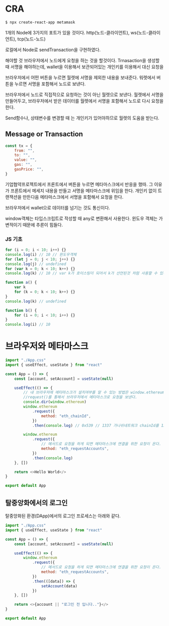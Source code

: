# CRA

```sh
$ npx create-react-app metamask
```

1개의 Node에 3가지의 포트가 있을 것이다. http(노드-클라이언트), ws(노드-클라이언트), tcp(노드-노드)

로컬에서 Node로 sendTransaction을 구현하였다.

해야할 것
브라우저에서 노드에게 요청을 하는 것을 할것이다.
Trnasaction을 생성할 때 서명을 해야하는데, wallet을 이용해서 보관되어있는 개인키를 이용해서 대신 요청을

브라우저에서 어떤 버튼을 누르면 월렛에 서명을 제외한 내용을 보내준다. 워렛에서 버튼을 누르면 서명을 포함해서 노드로 보낸다.

브라우저에서 노드로 직접적으로 요청하는 것이 아닌 월렛으로 보낸다.
월렛에서 서명을 만들어두고, 브라우저에서 받은 데이터를 월렛에서 서명을 포함해서 노드로 다시 요청을 한다.

Send함수나, 상태변수를 변경할 때 는 개인키가 있어야하므로 월렛의 도움을 받는다.

## Message or Transaction

```js
const tx = {
    from: "",
    to: "",
    value: "",
    gas: "",
    gasPrice: "",
}
```

기업협약프로젝트에서 프론트에서 버튼을 누르면 메타마스크에서 반응을 했따. 그 이유가 프론트에서 메세지 내용을 만들고 서명을 메타마스크에 위임을 한다.
개인키 없이 트랜잭션을 만든다음 메타마스크에서 서명을 포함해서 요청을 한다.

브라우저에서 wallet으로 데이터를 넘기는 것도 통신이다.

window객체는 타입스크립트로 작성할 때 any로 변환해서 사용한다.
윈도우 객체는 가변적이기 때문에 추론이 힘들다.

### JS 기초

```js
for (i = 0; i < 10; i++) {}
console.log(i) // 10 // 윈도우객체
for (let j = 0; j < 10; j++) {}
console.log(j) // undefined
for (var k = 0; k < 10; k++) {}
console.log(k) // 10 // var k가 호이스팅이 되어서 k가 선언된것 처럼 사용할 수 있다
```

```js
function a() {
    var k
    for (k = 0; k < 10; k++) {}
}
console.log(k) // undefined

function b() {
    for (i = 0; i < 10; i++) {}
}
console.log(i) // 10
```

# 브라우저와 메타마스크

```js
import "./App.css"
import { useEffect, useState } from "react"

const App = () => {
    const [account, setAccount] = useState(null)

    useEffect(() => {
        // 내 브라우저에 메타마스크가 설치여부를 알 수 있는 방법은 window.ethereum을 이용해서 할 수 있다.
        //request()를 통해서 브라우저에서 메타마스크로 요청을 보낸다.
        console.dir(window.ethereum)
        window.ethereum
            .request({
                method: "eth_chainId",
            })
            .then(console.log) // 0x539 // 1337 가나쉬네트워크 chainId를 1337로 설정했기 때문에..

        window.ethereum
            .request({
                // 메서드로 요청을 하게 되면 메타마스크에 연결을 위한 요청이 온다. 원하는 계좌를 선택해서 커넥트를 맺을 수 있다.
                method: "eth_requestAccounts",
            })
            .then(console.log)
    }, [])

    return <>Hello World</>
}

export default App
```

## 탈중앙화에서의 로그인

탈중앙화된 환경(DApp)에서의 로그인 프로세스는 아래와 같다.

```js
import "./App.css"
import { useEffect, useState } from "react"

const App = () => {
    const [account, setAccount] = useState(null)

    useEffect(() => {
        window.ethereum
            .request({
                // 메서드로 요청을 하게 되면 메타마스크에 연결을 위한 요청이 온다. 원하는 계좌를 선택해서 커넥트를 맺을 수 있다.
                method: "eth_requestAccounts",
            })
            .then(([data]) => {
                setAccount(data)
            })
    }, [])

    return <>{account || "로그인 전 입니다.."}</>
}

export default App
```
